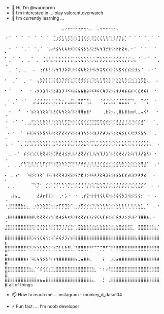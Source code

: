 - 👋 Hi, I’m @warmornn
- 👀 I’m interested in ... 
play valorant,overwatch
- 🌱 I’m currently learning ...

⠀⠀⠀⠀⠀⠀⠀⠀⠀⠀⠀⠀⠀⠀⠀⠀⠀⠀⣀⡠⡤⠤⡤⠤⡤⢤⢄⡀⠀⣀⢤⠤⡤⠤⡤⣀⠀⠀⠀⠀⠀⠀⠀⠀⠀⠀⠀⠀⠀⠀
⠐⠈⠀⠈⠀⠈⠀⠈⠀⠈⠀⠈⠀⠈⠀⢈⡰⡪⣣⢣⡫⡣⡳⣹⢸⢪⡺⡸⣫⢎⢮⢣⢳⢹⡸⡜⡝⡦⡁⠈⠀⠁⠈⠀⠈⢀⠈⠀⠈⠀
⠀⠐⠀⠈⠀⠈⢀⠈⠀⠈⢀⠈⠀⠈⣠⡞⣪⢣⢇⢧⢗⢏⢏⢮⢪⡣⣣⢫⣚⢧⢳⢹⡚⡗⡕⡗⡗⣝⢶⡀⠂⠁⠀⠁⠈⠀⠀⠈⠀⠁
⠁⢀⠈⠀⠈⢀⠀⢀⠈⠀⡀⠀⢈⢴⢣⡣⡇⡗⡕⡇⡗⡝⣜⢕⢵⢱⢕⢇⢇⡏⡷⡱⡕⣝⢜⢎⢞⢜⡜⡮⡲⡄⠈⠀⠐⠈⠀⠈⢀⠠
⠀⢀⠀⠈⢀⠀⢀⠀⠀⠄⠀⢐⡎⡧⡣⣣⢳⢹⡸⡵⡽⡸⡪⢮⢧⢗⣕⡗⡧⡳⣭⢫⢎⢮⢪⡣⣫⢪⣎⣮⣪⣺⣢⠈⠀⠠⠐⠈⠀⠀
⠂⠀⢀⠈⠀⠀⡀⠀⠂⠀⢤⡳⡕⡇⣏⢮⢺⡱⡝⡞⡎⣎⢏⢞⡺⡪⡮⣎⢗⢧⣣⢻⢕⡇⡗⣕⣕⢧⡳⣪⣲⣱⣱⡫⣗⢄⠀⠀⠄⠀
⠂⠈⠀⠀⠀⠂⠀⠀⠂⢠⡳⡱⣱⢹⢜⣕⣽⣱⡹⠸⠪⢮⣮⣧⣧⣷⣵⠵⠽⠮⢎⢷⡹⣜⢮⢺⡸⢾⣮⣮⡎⢎⣎⢞⢮⡇⠀⠐⠀⠀
⠀⠂⢀⠈⠀⠐⠈⠀⠀⡮⣪⢺⡸⡪⡣⡣⡇⡗⡖⡤⣠⣿⡤⣿⡟⠉⢻⡆⠀⠀⠈⢺⡸⣪⣪⠊⣼⣍⣿⡟⠛⡄⠀⠉⠚⡅⠀⠐⠀⠁
⠀⠐⠀⠀⠈⠀⠀⠂⢱⢕⢵⢱⢕⢵⢹⢜⢎⢧⢳⢕⢵⢹⢕⢿⢿⣶⣿⠃⠀⠀⠀⢀⣗⣕⢦⢀⣿⣧⣿⣷⣶⢇⣀⢤⢪⠃⠀⠀⠂⠈
⠐⠀⠐⠈⠀⠈⢀⢠⡜⣕⢕⢇⢗⢕⢇⢗⢵⢱⢣⡫⣝⢺⢪⢮⢮⢪⣪⣫⣫⣫⢫⢮⢞⡪⡪⣞⣜⣼⣸⢜⢜⠮⡮⣺⠁⠀⠀⠁⡀⠐
⠀⠄⠐⠀⠀⠁⠀⡮⣏⢮⢪⡣⣫⢪⢧⢗⢕⡝⣜⢜⡜⣜⢕⢵⢱⢣⡣⡣⣳⡸⡝⡼⡸⡜⣕⢕⢮⡪⣎⢎⢗⡻⡪⣣⢣⠀⠁⢀⠀⠠
⢀⠀⠄⠀⠁⡀⢸⡪⣣⢳⢱⢕⢕⡧⡗⣕⠧⡳⡱⡕⡵⣱⢹⡸⡱⣕⢵⢫⢣⡣⡳⡱⡣⡳⡱⡕⡇⣇⢗⢝⢼⢸⢪⡪⡣⡷⡄⠀⠠⠀
⠀⢀⠀⠄⠁⠀⡮⡪⡎⣎⢇⢗⢝⢼⢝⢎⡟⣞⢼⣪⡺⡸⡜⣜⢝⡜⡎⣇⢧⢳⢹⡸⣱⢹⢜⢎⢞⢜⡜⣕⢵⢹⡸⡜⣵⢫⠆⠐⠀⠠
⠀⡀⠀⡀⢀⠎⢳⢹⡸⡜⡎⢇⠏⡎⠟⠵⢝⠵⠳⠵⡹⢹⠹⠜⠞⡞⡼⡼⡼⣜⢎⣮⣪⣎⣮⣪⢣⡳⡱⣕⢵⣱⢵⢻⣼⠁⠀⠠⠐⠀
⠄⠀⡀⢠⠂⠀⠀⠱⣕⢕⢱⢕⠁⢸⢭⢹⢜⢝⢽⣹⢜⣕⢯⡛⣟⢸⡪⡷⡽⡸⣕⢵⣱⣕⣵⣪⣣⣏⣞⣼⣱⡳⡽⡺⣜⠀⠀⠄⠀⠄
⠀⡀⢀⠂⠀⠀⠀⠀⠈⠳⡹⠂⠀⡊⡪⢊⠪⢃⢓⠱⡙⡚⡪⢚⢘⠸⡜⡮⡎⣗⢵⢝⡜⡮⣪⡺⡜⡮⡺⡜⣎⢞⣜⡮⠊⠀⠠⠀⠠⠀
⠀⠀⣼⣦⣀⠀⠀⠀⠀⠀⣜⡼⡖⡏⣏⠆⠀⢀⠂⡡⠐⠀⠐⠀⢀⡞⣝⢺⢺⢺⢪⢇⢯⢺⢜⢮⢪⡳⣹⢺⡪⣫⢪⡂⠀⠐⠀⠠⠀⠐
⠐⣸⣿⣿⣿⣷⣦⣄⠀⡰⡳⡱⢵⣽⡱⡦⡖⡏⡯⣹⡕⠁⣀⡴⡫⡪⡎⣎⢧⢳⢱⢣⢳⡱⡕⣕⢇⢧⢣⢇⢧⢣⣳⣅⡀⠁⠀⠄⠐⠀
⢀⣿⣿⣿⣿⣿⣿⣿⣿⢇⢗⢝⢝⢜⡜⡎⣞⢼⣪⢧⢖⢏⢾⢕⢝⡜⣎⢮⢪⢎⢇⡏⡮⡪⡎⡮⡺⡸⡪⡺⣸⠕⢹⣿⣿⣦⡀⠄⠀⠐
⣸⣿⣿⣿⣿⣿⣿⣿⡿⡕⣝⢜⡕⣇⢷⢯⢻⡹⡸⡜⣎⡗⢁⣭⣵⣷⣷⣷⣷⣧⣷⣷⣷⣵⣧⣷⣿⣾⣷⣿⣅⠀⣿⣿⣿⣿⣿⣦⡈⠀
⣿⣿⣿⣿⣿⣿⣿⣿⢏⢮⢪⢎⢮⢪⡪⡎⡮⢮⡺⡹⡜⡮⣿⣿⣿⣿⣿⣿⣿⣿⣿⣿⣿⣿⣿⣿⣿⣿⣿⣿⣿⣧⣿⣿⣿⣿⣿⣿⣿⣆
⣿⣿⣿⣿⣿⣿⣿⠯⡣⡳⡱⡣⡳⡱⡕⡵⡍⣇⢧⣷⣿⣄⠹⣿⣿⢿⡟⠛⠉⠉⡉⡛⠋⢹⠛⠿⠿⣿⣿⣿⣿⣿⣿⣿⣿⣿⣿⣿⣿⣿
⣿⣿⣿⣿⣿⣿⣿⡆⠩⣎⢧⢫⡪⣣⢳⢱⢳⣿⣿⣿⣿⣿⣧⣀⣤⣿⣷⡀⠀⠀⠀⡅⠀⢀⣆⣤⣶⣿⣿⣿⣿⣿⣿⣿⣿⣿⣿⣿⣿⣿
⣿⣿⣿⣿⣿⣿⣿⣿⣦⡈⠊⠮⢪⢎⣎⣇⣿⣿⣿⣿⣿⣿⣿⣿⣿⣿⣿⣿⣆⠀⠂⠆⠴⢿⣿⣿⣿⣿⣿⣿⣿⣿⣿⣿⣿⣿⣿⣿⣿⣿
⣿⣿⣿⣿⣿⣿⣿⣿⣿⣿⣶⣦⣤⣿⣿⣿⣿⣿⣿⣿⣿⣿⣿⣿⣿⣿⣿⣧⡀⠀⠀⡃⠀⣸⣿⣿⣿⣿⣿⣿⣿⣿⣿⣿⣿⣿⣿⣿⣿⣿
all of things

- 📫 How to reach me ...
instagram - monkey_d_dasol04

- ⚡ Fun fact: ...
I'm noob developer

